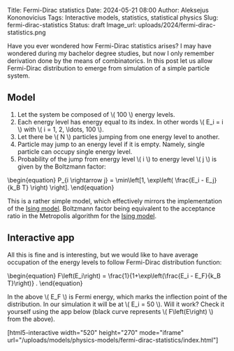 Title: Fermi-Dirac statistics
Date: 2024-05-21 08:00
Author: Aleksejus Kononovicius
Tags: Interactive models, statistics, statistical physics
Slug: fermi-dirac-statistics
Status: draft
Image_url: uploads/2024/fermi-dirac-statistics.png

Have you ever wondered how Fermi-Dirac statistics arises? I may have
wondered during my bachelor degree studies, but now I only remember
derivation done by the means of combinatorics. In this post let us allow
Fermi-Dirac distribution to emerge from simulation of a simple particle
system.

## Model

1. Let the system be composed of \\\( 100 \\\) energy levels.
1. Each energy level has energy equal to its index. In other words \\\( E\_i
   = i \\\) with \\\( i = 1, 2, \ldots, 100 \\\).
1. Let there be \\\( N \\\) particles jumping from one energy level to
   another.
1. Particle may jump to an energy level if it is empty. Namely, single
   particle can occupy single energy level.
1. Probability of the jump from energy level \\\( i \\\) to energy level
   \\\( j \\\) is given by the Boltzmann factor:

\begin{equation}
    P\_{i \rightarrow j} = \min\left[1, \exp\left( \frac{E\_i - E\_j}{k\_B T} \right) \right].
\end{equation}

This is a rather simple model, which effectively mirrors the implementation
of the [Ising model]({filename}/articles/2010/ising-model.md). Boltzmann
factor being equivalent to the acceptance ratio in the Metropolis algorithm
for the [Ising model]({filename}/articles/2010/ising-model.md).

## Interactive app

All this is fine and is interesting, but we would like to have average
occupation of the energy levels to follow Fermi-Dirac distribution function:

\begin{equation}
    F\left(E\_i\right) = \frac{1}{1+\exp\left(\frac{E\_i - E\_F}{k\_B T}\right)} .
\end{equation}

In the above \\\( E\_F \\\) is Fermi energy, which marks the inflection
point of the distribution. In our simulation it will be at \\\( E\_i = 50
\\\). Will it work? Check it yourself using the app below (black curve
represents \\\( F\left(E\right) \\\) from the above).

[html5-interactive width="520" height="270" mode="iframe"
url="/uploads/models/physics-models/fermi-dirac-statistics/index.html"]
